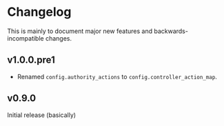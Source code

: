# Changelog

This is mainly to document major new features and backwards-incompatible changes.

## v1.0.0.pre1

- Renamed `config.authority_actions` to `config.controller_action_map`.

## v0.9.0

Initial release (basically)
